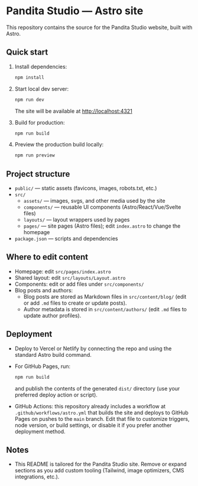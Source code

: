 # Pandita Studio — Astro site

This repository contains the source for the Pandita Studio website, built with Astro.

## Quick start

1. Install dependencies:

   ```sh
   npm install
   ```

2. Start local dev server:

   ```sh
   npm run dev
   ```

   The site will be available at [http://localhost:4321](http://localhost:4321)

3. Build for production:

   ```sh
   npm run build
   ```

4. Preview the production build locally:

   ```sh
   npm run preview
   ```

## Project structure

- `public/` — static assets (favicons, images, robots.txt, etc.)
- `src/`
  - `assets/` — images, svgs, and other media used by the site
  - `components/` — reusable UI components (Astro/React/Vue/Svelte files)
  - `layouts/` — layout wrappers used by pages
  - `pages/` — site pages (Astro files); edit `index.astro` to change the homepage
- `package.json` — scripts and dependencies

## Where to edit content

- Homepage: edit `src/pages/index.astro`
- Shared layout: edit `src/layouts/Layout.astro`
- Components: edit or add files under `src/components/`
- Blog posts and authors:
  - Blog posts are stored as Markdown files in `src/content/blog/` (edit or add `.md` files to create or update posts).
  - Author metadata is stored in `src/content/authors/` (edit `.md` files to update author profiles).

## Deployment

- Deploy to Vercel or Netlify by connecting the repo and using the standard Astro build command.
- For GitHub Pages, run:

  ```sh
  npm run build
  ```

  and publish the contents of the generated `dist/` directory (use your preferred deploy action or script).

- GitHub Actions: this repository already includes a workflow at `.github/workflows/astro.yml` that builds the site and deploys to GitHub Pages on pushes to the `main` branch. Edit that file to customize triggers, node version, or build settings, or disable it if you prefer another deployment method.

## Notes

- This README is tailored for the Pandita Studio site. Remove or expand sections as you add custom tooling (Tailwind, image optimizers, CMS integrations, etc.).
